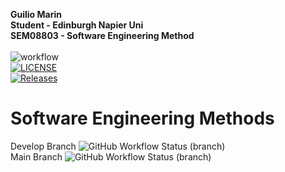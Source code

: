  **Guilio Marin** <br>
 **Student - Edinburgh Napier Uni** <br>
 **SEM08803 - Software Engineering Method** <br> <br>
![workflow](https://github.com/GuilioM/sem/actions/workflows/main.yml/badge.svg) <br>
[![LICENSE](https://img.shields.io/github/license/GuilioM/sem.svg?style=flat-square)](https://github.com/GuilioM/sem/blob/master/LICENSE) <br>
[![Releases](https://img.shields.io/github/release/GuilioM/sem/all.svg?style=flat-square)](https://github.com/GuilioM/sem/releases) <br>
# Software Engineering Methods
Develop Branch ![GitHub Workflow Status (branch)](https://img.shields.io/github/workflow/status/GuilioM/sem/A%20workflow%20for%20my%20Hello%20World%20App/develop) <br>
Main Branch ![GitHub Workflow Status (branch)](https://img.shields.io/github/workflow/status/GuilioM/sem/A%20workflow%20for%20my%20Hello%20World%20App/main) <br>